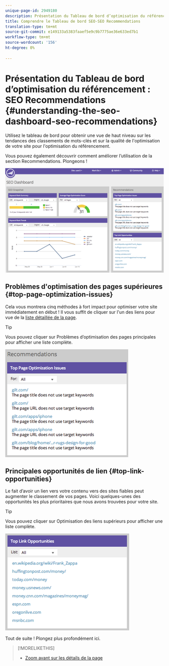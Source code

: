 ```yaml
---
unique-page-id: 2949180
description: Présentation du Tableau de bord d’optimisation du référencement - Recommendations - Docs Marketo - Documentation du produit
title: Comprendre le Tableau de bord SEO-SEO Recommendations
translation-type: tm+mt
source-git-commit: e149133a5383faaef5e9c9b7775ae36e633ed7b1
workflow-type: tm+mt
source-wordcount: '156'
ht-degree: 0%

---
```



# Présentation du Tableau de bord d’optimisation du référencement : SEO Recommendations {#understanding-the-seo-dashboard-seo-recommendations}

Utilisez le tableau de bord pour obtenir une vue de haut niveau sur les tendances des classements de mots-clés et sur la qualité de l&#39;optimisation de votre site pour l&#39;optimisation du référencement.

Vous pouvez également découvrir comment améliorer l’utilisation de la section Recommendations. Plongeons !

![](assets/image2014-9-17-21-3a39-3a57.png)

## Problèmes d&#39;optimisation des pages supérieures {#top-page-optimization-issues}

Cela vous montrera cinq méthodes à fort impact pour optimiser votre site immédiatement en début ! Il vous suffit de cliquer sur l&#39;un des liens pour vue de la [liste détaillée de la page](../../../../product-docs/additional-apps/seo/pages/seo-using-the-page-detail-drill-down.md).

>[!TIP]
>
>Vous pouvez cliquer sur Problèmes d’optimisation des pages principales pour afficher une liste complète.

![](assets/image2014-9-17-21-3a40-3a52.png)

## Principales opportunités de lien {#top-link-opportunities}

Le fait d’avoir un lien vers votre contenu vers des sites fiables peut augmenter le classement de vos pages. Voici quelques-unes des opportunités les plus prioritaires que nous avons trouvées pour votre site.

>[!TIP]
>
>Vous pouvez cliquer sur Optimisation des liens supérieurs pour afficher une liste complète.

![](assets/image2014-9-17-21-3a41-3a17.png)

Tout de suite ! Plongez plus profondément ici.

>[!MORELIKETHIS]
>
>* [Zoom avant sur les détails de la page](../../../../product-docs/additional-apps/seo/pages/seo-using-the-page-detail-drill-down.md)

